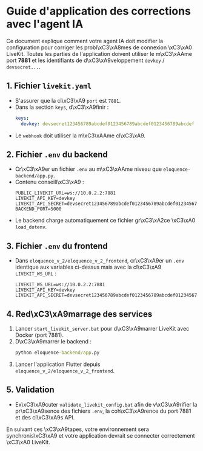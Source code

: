# Guide d'application des corrections avec l'agent IA

Ce document explique comment votre agent IA doit modifier la configuration pour corriger les probl\xC3\xA8mes de connexion \xC3\xA0 LiveKit. Toutes les parties de l'application doivent utiliser le m\xC3\xAAme port **7881** et les identifiants de d\xC3\xA9veloppement `devkey` / `devsecret...`.

## 1. Fichier `livekit.yaml`
- S'assurer que la cl\xC3\xA9 `port` est `7881`.
- Dans la section `keys`, d\xC3\xA9finir :
  ```yaml
  keys:
    devkey: devsecret123456789abcdef0123456789abcdef0123456789abcdef
  ```
- Le `webhook` doit utiliser la m\xC3\xAAme cl\xC3\xA9.

## 2. Fichier `.env` du backend
- Cr\xC3\xA9er un fichier `.env` au m\xC3\xAAme niveau que `eloquence-backend/app.py`.
- Contenu conseill\xC3\xA9 :
  ```env
  PUBLIC_LIVEKIT_URL=ws://10.0.2.2:7881
  LIVEKIT_API_KEY=devkey
  LIVEKIT_API_SECRET=devsecret123456789abcdef0123456789abcdef0123456789abcdef
  BACKEND_PORT=5000
  ```
- Le backend charge automatiquement ce fichier gr\xC3\xA2ce \xC3\xA0 `load_dotenv`.

## 3. Fichier `.env` du frontend
- Dans `eloquence_v_2/eloquence_v_2_frontend`, cr\xC3\xA9er un `.env` identique aux variables ci-dessus mais avec la cl\xC3\xA9 `LIVEKIT_WS_URL` :
  ```env
  LIVEKIT_WS_URL=ws://10.0.2.2:7881
  LIVEKIT_API_KEY=devkey
  LIVEKIT_API_SECRET=devsecret123456789abcdef0123456789abcdef0123456789abcdef
  ```

## 4. Red\xC3\xA9marrage des services
1. Lancer `start_livekit_server.bat` pour d\xC3\xA9marrer LiveKit avec Docker (port 7881).
2. D\xC3\xA9marrer le backend :
   ```cmd
   python eloquence-backend/app.py
   ```
3. Lancer l'application Flutter depuis `eloquence_v_2/eloquence_v_2_frontend`.

## 5. Validation
- Ex\xC3\xA9cuter `validate_livekit_config.bat` afin de v\xC3\xA9rifier la pr\xC3\xA9sence des fichiers `.env`, la coh\xC3\xA9rence du port 7881 et des cl\xC3\xA9s API.

En suivant ces \xC3\xA9tapes, votre environnement sera synchronis\xC3\xA9 et votre application devrait se connecter correctement \xC3\xA0 LiveKit.
